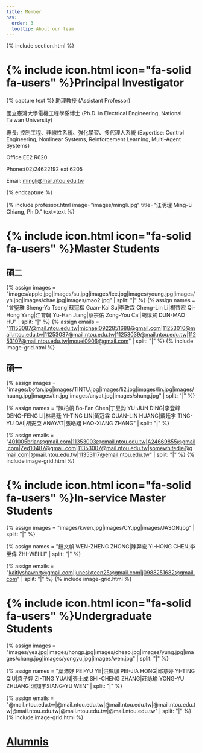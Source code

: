 ```yaml
---
title: Member
nav:
  order: 3
  tooltip: About our team
---
```

{% include section.html %}
# {% include icon.html icon="fa-solid fa-users" %}Principal Investigator

{% capture text %}
助理教授
(Assistant Professor)  

國立臺灣大學電機工程學系博士
(Ph.D. in Electrical Engineering, National Taiwan University)  

專長:  控制工程、非線性系統、強化學習、多代理人系統 
(Expertise: Control Engineering, Nonlinear Systems, Reinforcement Learning, Multi-Agent Systems) 

Office:EE2 R620

Phone:(02)24622192 ext 6205  

Email: mingli@mail.ntou.edu.tw

{% endcapture %}

{%
  include professor.html
  image="images/mingli.jpg"
  title="江明理 Ming-Li Chiang, Ph.D."
  text=text
%}


<!-- section break -->
# {% include icon.html icon="fa-solid fa-users" %}​Master Students
## 碩二
{% assign images = "images/apple.jpg|images/su.jpg|images/lee.jpg|images/young.jpg|images/yh.jpg|images/chae.jpg|images/mao2.jpg" | split: "|" %}
{% assign names = "曾聖雅 Sheng-Ya Tseng|蘇冠楷 Guan-Kai Su|李政霖 Cheng-Lin Li|楊啓宏 Qi-Hong Yang|江育翰 Yu-Han Jiang|蔡宗佑 Zong-You Cai|胡惇貿 DUN-MAO HU" | split: "|" %}
{% assign emails = "11153087@mail.ntou.edu.tw|michael0922851688@gmail.com|11253010@mail.ntou.edu.tw|11253037@mail.ntou.edu.tw|11253039@mail.ntou.edu.tw|11253107@mail.ntou.edu.tw|mouei0906@gmail.com" | split: "|" %}
{% include image-grid.html %}

## 碩一
{% assign images = "images/bofan.jpg|images/TINTU.jpg|images/li2.jpg|images/lin.jpg|images/huang.jpg|images/tin.jpg|images/anyat.jpg|images/shung.jpg" | split: "|" %}

{% assign names = "陳柏帆 Bo-Fan Chen|丁昱鈞 YU-JUN DING|李登峰 DENG-FENG LI|林易廷 YI-TING LIN|黃冠霖 GUAN-LIN HUANG|戴廷宇 TING-YU DAI|胡安亞 ANAYAT|張皓翔 HAO-XIANG ZHANG" | split: "|" %}

{% assign emails = "401005brian@gmail.com|11353003@email.ntou.edu.tw|A24669855@gmail.com|Zed10487@gmail.com|11353007@mail.ntou.edu.tw|somewhitedie@gmail.com|@mail.ntou.edu.tw|11353117@email.ntou.edu.tw" | split: "|" %}
{% include image-grid.html %}

<!-- section break -->
# {% include icon.html icon="fa-solid fa-users" %}​In-service Master Students
{% assign images = "images/kwen.jpg|images/CY.jpg|images/JASON.jpg" | split: "|" %}

{% assign names = "鍾文幀 WEN-ZHENG ZHONG|陳羿宏 YI-HONG CHEN|李至偉 ZHI-WEI LI" | split: "|" %}


{% assign emails = "kaitlyshawnrt@gmail.com|junesixteen25@gmail.com|j0988251682@gmail.com" | split: "|" %}
{% include image-grid.html %}
<!-- section break -->
# {% include icon.html icon="fa-solid fa-users" %}Undergraduate Students

{% assign images = "images/yea.jpg|images/hongp.jpg|images/cheao.jpg|images/yung.jpg|images/chang.jpg|images/yongyu.jpg|images/wen.jpg" | split: "|" %}

{% assign names = "葉沛妤 PEI-YU YE|洪珮珈 PEI-JIA HONG|邱意婷 YI-TING QIU|袁子婷 ZI-TING YUAN|張士成 SHI-CHENG ZHANG|莊詠瑜 YONG-YU ZHUANG|溫翔宇SIANG-YU WEN" | split: "|" %}

{% assign emails = "@mail.ntou.edu.tw|@mail.ntou.edu.tw|@mail.ntou.edu.tw|@mail.ntou.edu.tw|@mail.ntou.edu.tw|@mail.ntou.edu.tw|@mail.ntou.edu.tw" | split: "|" %}
{% include image-grid.html %}
<!-- section break -->
# [Alumnis](/ntou-lcl/members/Alumni)

<!-- {% capture content %}


{% endcapture %}

{% include grid.html style="square" content=content %} -->
